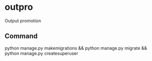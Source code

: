 # outpro
Output promotion

## Command

python manage.py makemigrations && python manage.py migrate && python manage.py createsuperuser
